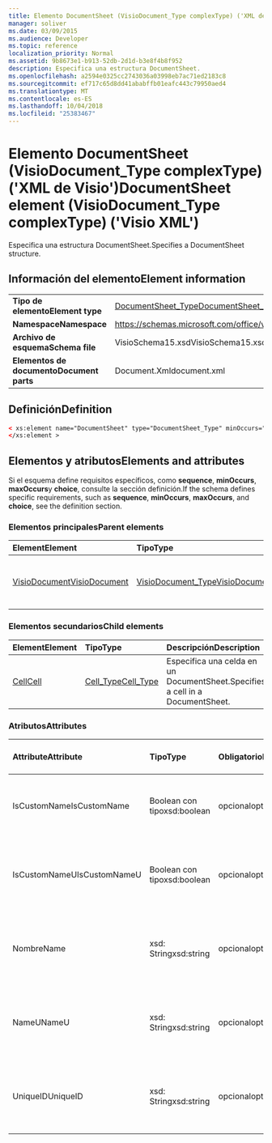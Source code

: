 ```yaml
---
title: Elemento DocumentSheet (VisioDocument_Type complexType) ('XML de Visio')
manager: soliver
ms.date: 03/09/2015
ms.audience: Developer
ms.topic: reference
localization_priority: Normal
ms.assetid: 9b8673e1-b913-52db-2d1d-b3e8f4b8f952
description: Especifica una estructura DocumentSheet.
ms.openlocfilehash: a2594e0325cc2743036a03998eb7ac71ed2183c8
ms.sourcegitcommit: ef717c65d8dd41ababffb01eafc443c79950aed4
ms.translationtype: MT
ms.contentlocale: es-ES
ms.lasthandoff: 10/04/2018
ms.locfileid: "25383467"
---
```

# <a name="documentsheet-element-visiodocumenttype-complextype-visio-xml"></a><span data-ttu-id="6ae0f-103">Elemento DocumentSheet (VisioDocument_Type complexType) ('XML de Visio')</span><span class="sxs-lookup"><span data-stu-id="6ae0f-103">DocumentSheet element (VisioDocument_Type complexType) ('Visio XML')</span></span>

<span data-ttu-id="6ae0f-104">Especifica una estructura DocumentSheet.</span><span class="sxs-lookup"><span data-stu-id="6ae0f-104">Specifies a DocumentSheet structure.</span></span>
  
## <a name="element-information"></a><span data-ttu-id="6ae0f-105">Información del elemento</span><span class="sxs-lookup"><span data-stu-id="6ae0f-105">Element information</span></span>

|||
|:-----|:-----|
|<span data-ttu-id="6ae0f-106">**Tipo de elemento**</span><span class="sxs-lookup"><span data-stu-id="6ae0f-106">**Element type**</span></span> <br/> |[<span data-ttu-id="6ae0f-107">DocumentSheet_Type</span><span class="sxs-lookup"><span data-stu-id="6ae0f-107">DocumentSheet_Type</span></span>](documentsheet_type-complextypevisio-xml.md) <br/> |
|<span data-ttu-id="6ae0f-108">**Namespace**</span><span class="sxs-lookup"><span data-stu-id="6ae0f-108">**Namespace**</span></span> <br/> |https://schemas.microsoft.com/office/visio/2012/main  <br/> |
|<span data-ttu-id="6ae0f-109">**Archivo de esquema**</span><span class="sxs-lookup"><span data-stu-id="6ae0f-109">**Schema file**</span></span> <br/> |<span data-ttu-id="6ae0f-110">VisioSchema15.xsd</span><span class="sxs-lookup"><span data-stu-id="6ae0f-110">VisioSchema15.xsd</span></span>  <br/> |
|<span data-ttu-id="6ae0f-111">**Elementos de documento**</span><span class="sxs-lookup"><span data-stu-id="6ae0f-111">**Document parts**</span></span> <br/> |<span data-ttu-id="6ae0f-112">Document.Xml</span><span class="sxs-lookup"><span data-stu-id="6ae0f-112">document.xml</span></span>  <br/> |
   
## <a name="definition"></a><span data-ttu-id="6ae0f-113">Definición</span><span class="sxs-lookup"><span data-stu-id="6ae0f-113">Definition</span></span>

```XML
< xs:element name="DocumentSheet" type="DocumentSheet_Type" minOccurs="0" maxOccurs="1" >
</xs:element >
```

## <a name="elements-and-attributes"></a><span data-ttu-id="6ae0f-114">Elementos y atributos</span><span class="sxs-lookup"><span data-stu-id="6ae0f-114">Elements and attributes</span></span>

<span data-ttu-id="6ae0f-115">Si el esquema define requisitos específicos, como **sequence**, **minOccurs**, **maxOccurs**y **choice**, consulte la sección definición.</span><span class="sxs-lookup"><span data-stu-id="6ae0f-115">If the schema defines specific requirements, such as **sequence**, **minOccurs**, **maxOccurs**, and **choice**, see the definition section.</span></span> 
  
### <a name="parent-elements"></a><span data-ttu-id="6ae0f-116">Elementos principales</span><span class="sxs-lookup"><span data-stu-id="6ae0f-116">Parent elements</span></span>

|<span data-ttu-id="6ae0f-117">**Element**</span><span class="sxs-lookup"><span data-stu-id="6ae0f-117">**Element**</span></span>|<span data-ttu-id="6ae0f-118">**Tipo**</span><span class="sxs-lookup"><span data-stu-id="6ae0f-118">**Type**</span></span>|<span data-ttu-id="6ae0f-119">**Descripción**</span><span class="sxs-lookup"><span data-stu-id="6ae0f-119">**Description**</span></span>|
|:-----|:-----|:-----|
|[<span data-ttu-id="6ae0f-120">VisioDocument</span><span class="sxs-lookup"><span data-stu-id="6ae0f-120">VisioDocument</span></span>](visiodocument-elementvisio-xml.md) <br/> |[<span data-ttu-id="6ae0f-121">VisioDocument_Type</span><span class="sxs-lookup"><span data-stu-id="6ae0f-121">VisioDocument_Type</span></span>](visiodocument_type-complextypevisio-xml.md) <br/> |<span data-ttu-id="6ae0f-122">El elemento raíz de un documento de Microsoft Visio.</span><span class="sxs-lookup"><span data-stu-id="6ae0f-122">The root element of a Microsoft Visio document.</span></span>  <br/> |
   
### <a name="child-elements"></a><span data-ttu-id="6ae0f-123">Elementos secundarios</span><span class="sxs-lookup"><span data-stu-id="6ae0f-123">Child elements</span></span>

|<span data-ttu-id="6ae0f-124">**Element**</span><span class="sxs-lookup"><span data-stu-id="6ae0f-124">**Element**</span></span>|<span data-ttu-id="6ae0f-125">**Tipo**</span><span class="sxs-lookup"><span data-stu-id="6ae0f-125">**Type**</span></span>|<span data-ttu-id="6ae0f-126">**Descripción**</span><span class="sxs-lookup"><span data-stu-id="6ae0f-126">**Description**</span></span>|
|:-----|:-----|:-----|
|[<span data-ttu-id="6ae0f-127">Cell</span><span class="sxs-lookup"><span data-stu-id="6ae0f-127">Cell</span></span>](cell-elementvisio-xml.md) <br/> |[<span data-ttu-id="6ae0f-128">Cell_Type</span><span class="sxs-lookup"><span data-stu-id="6ae0f-128">Cell_Type</span></span>](cell_type-complextypevisio-xml.md) <br/> |<span data-ttu-id="6ae0f-129">Especifica una celda en un DocumentSheet.</span><span class="sxs-lookup"><span data-stu-id="6ae0f-129">Specifies a cell in a DocumentSheet.</span></span>  <br/> |
   
### <a name="attributes"></a><span data-ttu-id="6ae0f-130">Atributos</span><span class="sxs-lookup"><span data-stu-id="6ae0f-130">Attributes</span></span>

|<span data-ttu-id="6ae0f-131">**Attribute**</span><span class="sxs-lookup"><span data-stu-id="6ae0f-131">**Attribute**</span></span>|<span data-ttu-id="6ae0f-132">**Tipo**</span><span class="sxs-lookup"><span data-stu-id="6ae0f-132">**Type**</span></span>|<span data-ttu-id="6ae0f-133">**Obligatorio**</span><span class="sxs-lookup"><span data-stu-id="6ae0f-133">**Required**</span></span>|<span data-ttu-id="6ae0f-134">**Descripción**</span><span class="sxs-lookup"><span data-stu-id="6ae0f-134">**Description**</span></span>|<span data-ttu-id="6ae0f-135">**Valores posibles**</span><span class="sxs-lookup"><span data-stu-id="6ae0f-135">**Possible values**</span></span>|
|:-----|:-----|:-----|:-----|:-----|
|<span data-ttu-id="6ae0f-136">IsCustomName</span><span class="sxs-lookup"><span data-stu-id="6ae0f-136">IsCustomName</span></span>  <br/> |<span data-ttu-id="6ae0f-137">Boolean con tipo</span><span class="sxs-lookup"><span data-stu-id="6ae0f-137">xsd:boolean</span></span>  <br/> |<span data-ttu-id="6ae0f-138">opcional</span><span class="sxs-lookup"><span data-stu-id="6ae0f-138">optional</span></span>  <br/> |<span data-ttu-id="6ae0f-139">Describe si el nombre se ha personalizado por el usuario.</span><span class="sxs-lookup"><span data-stu-id="6ae0f-139">Describes whether the name has been customized by the user.</span></span>  <br/> |<span data-ttu-id="6ae0f-140">Valores del tipo Boolean con tipo.</span><span class="sxs-lookup"><span data-stu-id="6ae0f-140">Values of the xsd:Boolean type.</span></span>  <br/> |
|<span data-ttu-id="6ae0f-141">IsCustomNameU</span><span class="sxs-lookup"><span data-stu-id="6ae0f-141">IsCustomNameU</span></span>  <br/> |<span data-ttu-id="6ae0f-142">Boolean con tipo</span><span class="sxs-lookup"><span data-stu-id="6ae0f-142">xsd:boolean</span></span>  <br/> |<span data-ttu-id="6ae0f-143">opcional</span><span class="sxs-lookup"><span data-stu-id="6ae0f-143">optional</span></span>  <br/> |<span data-ttu-id="6ae0f-144">Describe si se ha personalizado el nombre universal por el usuario.</span><span class="sxs-lookup"><span data-stu-id="6ae0f-144">Describes whether the universal name has been customized by the user.</span></span>  <br/> |<span data-ttu-id="6ae0f-145">Valores del tipo Boolean con tipo.</span><span class="sxs-lookup"><span data-stu-id="6ae0f-145">Values of the xsd:Boolean type.</span></span>  <br/> |
|<span data-ttu-id="6ae0f-146">Nombre</span><span class="sxs-lookup"><span data-stu-id="6ae0f-146">Name</span></span>  <br/> |<span data-ttu-id="6ae0f-147">xsd: String</span><span class="sxs-lookup"><span data-stu-id="6ae0f-147">xsd:string</span></span>  <br/> |<span data-ttu-id="6ae0f-148">opcional</span><span class="sxs-lookup"><span data-stu-id="6ae0f-148">optional</span></span>  <br/> |<span data-ttu-id="6ae0f-149">Especifica el nombre dependen del idioma de la DocumentSheet.</span><span class="sxs-lookup"><span data-stu-id="6ae0f-149">Specifies the language-dependent name of the DocumentSheet.</span></span>  <br/> |<span data-ttu-id="6ae0f-150">Valores del tipo XSD: String.</span><span class="sxs-lookup"><span data-stu-id="6ae0f-150">Values of the xsd:string type.</span></span>  <br/> |
|<span data-ttu-id="6ae0f-151">NameU</span><span class="sxs-lookup"><span data-stu-id="6ae0f-151">NameU</span></span>  <br/> |<span data-ttu-id="6ae0f-152">xsd: String</span><span class="sxs-lookup"><span data-stu-id="6ae0f-152">xsd:string</span></span>  <br/> |<span data-ttu-id="6ae0f-153">opcional</span><span class="sxs-lookup"><span data-stu-id="6ae0f-153">optional</span></span>  <br/> |<span data-ttu-id="6ae0f-154">Especifica el nombre independiente del idioma de la DocumentSheet.</span><span class="sxs-lookup"><span data-stu-id="6ae0f-154">Specifies the language- independent name of the DocumentSheet.</span></span>  <br/> |<span data-ttu-id="6ae0f-155">Valores del tipo XSD: String.</span><span class="sxs-lookup"><span data-stu-id="6ae0f-155">Values of the xsd:string type.</span></span>  <br/> |
|<span data-ttu-id="6ae0f-156">UniqueID</span><span class="sxs-lookup"><span data-stu-id="6ae0f-156">UniqueID</span></span>  <br/> |<span data-ttu-id="6ae0f-157">xsd: String</span><span class="sxs-lookup"><span data-stu-id="6ae0f-157">xsd:string</span></span>  <br/> |<span data-ttu-id="6ae0f-158">opcional</span><span class="sxs-lookup"><span data-stu-id="6ae0f-158">optional</span></span>  <br/> |<span data-ttu-id="6ae0f-159">String opcional.</span><span class="sxs-lookup"><span data-stu-id="6ae0f-159">Optional string.</span></span> <span data-ttu-id="6ae0f-160">Un GUID (identificador único global) que identifica la forma.</span><span class="sxs-lookup"><span data-stu-id="6ae0f-160">A GUID (globally unique identifier) identifying the shape.</span></span>  <br/> |<span data-ttu-id="6ae0f-161">Valores del tipo XSD: String.</span><span class="sxs-lookup"><span data-stu-id="6ae0f-161">Values of the xsd:string type.</span></span>  <br/> |
   


